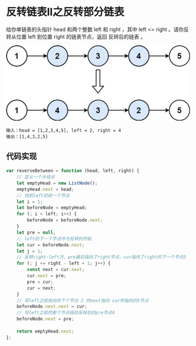 # 反转链表II之反转部分链表

给你单链表的头指针 head 和两个整数 left 和 right ，其中 left <= right 。请你反转从位置 left 到位置 right 的链表节点，返回 反转后的链表 。

![](../images/rev2ex2.jpeg)

```
输入：head = [1,2,3,4,5], left = 2, right = 4
输出：[1,4,3,2,5]
```

## 代码实现

```js
var reverseBetween = function (head, left, right) {
    // 定义一个头结点
    let emptyHead = new ListNode();
    emptyHead.next = head;
    // 找到left的前一个节点
    let i = 1;
    let beforeNode = emptyHead;
    for (; i < left; i++) {
        beforeNode = beforeNode.next;
    }
    let pre = null;
    // left的下一个节点作为反转的开始
    let cur = beforeNode.next;
    let j = 1;
    // 反转right-left次，pre最后指向了right节点，cur指向了right的下一个节点5
    for (; j <= right - left + 1; j++) {
        const next = cur.next;
        cur.next = pre;
        pre = cur;
        cur = next;
    }
    // 将left之前指向的下个节点 2 的next指向 cur所指向的5节点
    beforeNode.next.next = cur;
    // 将left之前的那个节点指向反转后的pre节点4
    beforeNode.next = pre;

    return emptyHead.next;
};
```